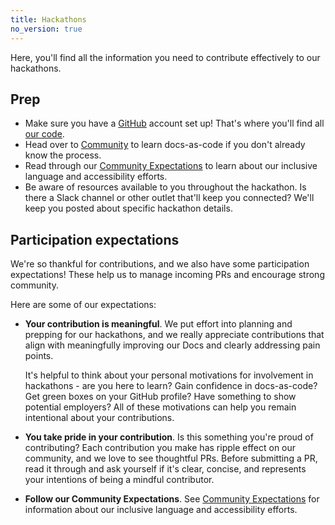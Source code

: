 ```yaml
---
title: Hackathons
no_version: true
---
```


Here, you'll find all the information you need to contribute effectively to our hackathons. 

## Prep

* Make sure you have a [GitHub](https://github.com/) account set up! That's where you'll find all [our code](https://github.com/Kong/docs.konghq.com). 
* Head over to [Community](/contributing/community) to learn docs-as-code if you don't already know the process. 
* Read through our [Community Expectations](/contributing/community-expectations/) to learn about our inclusive language and accessibility efforts. 
* Be aware of resources available to you throughout the hackathon. Is there a Slack channel or other outlet that'll keep you connected? We'll keep you posted about specific hackathon details. 

## Participation expectations

We're so thankful for contributions, and we also have some participation expectations! These help us to manage incoming PRs and encourage strong community. 

Here are some of our expectations:

* **Your contribution is meaningful**. We put effort into planning and prepping for our hackathons, and we really appreciate contributions that align with meaningfully improving our Docs and clearly addressing pain points. 
    
    It's helpful to think about your personal motivations for involvement in hackathons - are you here to learn? Gain confidence in docs-as-code? Get green boxes on your GitHub profile? Have something to show potential employers? All of these motivations can help you remain intentional about your contributions. 

* **You take pride in your contribution**. Is this something you're proud of contributing? Each contribution you make has ripple effect on our community, and we love to see thoughtful PRs. Before submitting a PR, read it through and ask yourself if it's clear, concise, and represents your intentions of being a mindful contributor. 

* **Follow our Community Expectations**. See [Community Expectations](/contributing/community-expectations) for information about our inclusive language and accessibility efforts. 
